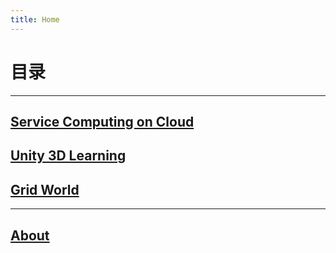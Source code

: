```yaml
---
title: Home
---
```

# 目录

---

## [Service Computing on Cloud](ServiceComputingOnCloud-Catalog)

## [Unity 3D Learning](Unity3dLearning-Catalog)

## [Grid World](GridWorld-Catalog)

---

## [About](about)